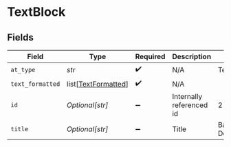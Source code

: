 # TextBlock


## Fields

| Field                                                       | Type                                                        | Required                                                    | Description                                                 | Example                                                     |
| ----------------------------------------------------------- | ----------------------------------------------------------- | ----------------------------------------------------------- | ----------------------------------------------------------- | ----------------------------------------------------------- |
| `at_type`                                                   | *str*                                                       | :heavy_check_mark:                                          | N/A                                                         | TextBlockDetail                                             |
| `text_formatted`                                            | list[[TextFormatted](../../models/shared/textformatted.md)] | :heavy_check_mark:                                          | N/A                                                         |                                                             |
| `id`                                                        | *Optional[str]*                                             | :heavy_minus_sign:                                          | Internally referenced id                                    | 2                                                           |
| `title`                                                     | *Optional[str]*                                             | :heavy_minus_sign:                                          | Title                                                       | Baggage Details                                             |